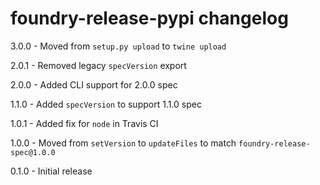 # foundry-release-pypi changelog
3.0.0 - Moved from `setup.py upload` to `twine upload`

2.0.1 - Removed legacy `specVersion` export

2.0.0 - Added CLI support for 2.0.0 spec

1.1.0 - Added `specVersion` to support 1.1.0 spec

1.0.1 - Added fix for `node` in Travis CI

1.0.0 - Moved from `setVersion` to `updateFiles` to match `foundry-release-spec@1.0.0`

0.1.0 - Initial release
